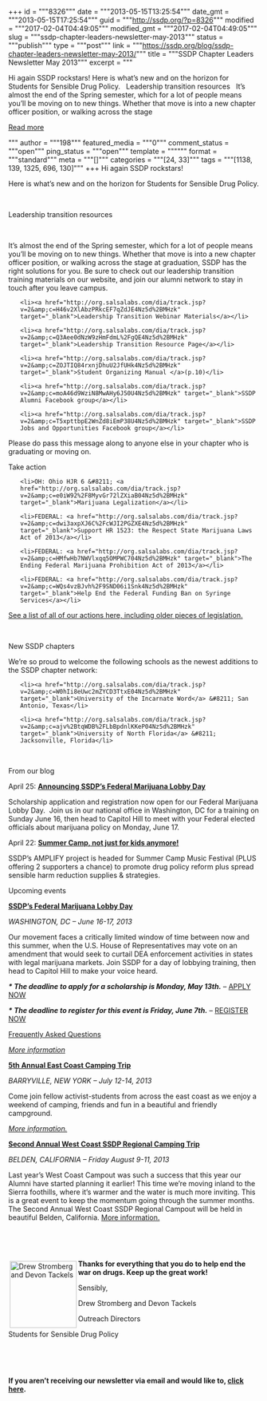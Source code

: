+++
id = """8326"""
date = """2013-05-15T13:25:54"""
date_gmt = """2013-05-15T17:25:54"""
guid = """http://ssdp.org/?p=8326"""
modified = """2017-02-04T04:49:05"""
modified_gmt = """2017-02-04T04:49:05"""
slug = """ssdp-chapter-leaders-newsletter-may-2013"""
status = """publish"""
type = """post"""
link = """https://ssdp.org/blog/ssdp-chapter-leaders-newsletter-may-2013/"""
title = """SSDP Chapter Leaders Newsletter May 2013"""
excerpt = """<p>Hi again SSDP rockstars! Here is what&#8217;s new and on the horizon for Students for Sensible Drug Policy. &nbsp; Leadership transition resources &nbsp; It&#8217;s almost the end of the Spring semester, which for a lot of people means you&#8217;ll be moving on to new things. Whether that move is into a new chapter officer position, or walking across the stage</p>
<div class="h10"></div>
<p><a class="more-link2 flat" href="https://ssdp.org/blog/ssdp-chapter-leaders-newsletter-may-2013/">Read more</a></p>
"""
author = """198"""
featured_media = """0"""
comment_status = """open"""
ping_status = """open"""
template = """"""
format = """standard"""
meta = """[]"""
categories = """[24, 33]"""
tags = """[1138, 139, 1325, 696, 130]"""
+++
Hi again SSDP rockstars!



Here is what&#8217;s new and on the horizon for Students for Sensible Drug Policy.



&nbsp;



Leadership transition resources



&nbsp;



It&#8217;s almost the end of the Spring semester, which for a lot of people means you&#8217;ll be moving on to new things. Whether that move is into a new chapter officer position, or walking across the stage at graduation, SSDP has the right solutions for you. Be sure to check out our leadership transition training materials on our website, and join our alumni network to stay in touch after you leave campus.

<ul>

	<li><a href="http://org.salsalabs.com/dia/track.jsp?v=2&amp;c=H46v2XlAbzPRkcEF7qZdJE4Nz5d%2BMHzk" target="_blank">Leadership Transition Webinar Materials</a></li>

	<li><a href="http://org.salsalabs.com/dia/track.jsp?v=2&amp;c=Q3Aee0dNzW9zHmFdmL%2FgQE4Nz5d%2BMHzk" target="_blank">Leadership Transition Resource Page</a></li>

	<li><a href="http://org.salsalabs.com/dia/track.jsp?v=2&amp;c=ZOJTIQ84rxnjDhuU2JfUHk4Nz5d%2BMHzk" target="_blank">Student Organizing Manual </a>(p.10)</li>

	<li><a href="http://org.salsalabs.com/dia/track.jsp?v=2&amp;c=moA46d9WziN8MwAHy6J50U4Nz5d%2BMHzk" target="_blank">SSDP Alumni Facebook group</a></li>

	<li><a href="http://org.salsalabs.com/dia/track.jsp?v=2&amp;c=T5xpttbpE2WnZd8iEmP38U4Nz5d%2BMHzk" target="_blank">SSDP Jobs and Opportunities Facebook group</a></li>

</ul>

Please do pass this message along to anyone else in your chapter who is graduating or moving on.



Take action

<ul>

	<li>OH: Ohio HJR 6 &#8211; <a href="http://org.salsalabs.com/dia/track.jsp?v=2&amp;c=e0iW92%2F8MyvGr72lZXiaB04Nz5d%2BMHzk" target="_blank">Marijuana Legalization</a></li>

	<li>FEDERAL: <a href="http://org.salsalabs.com/dia/track.jsp?v=2&amp;c=dwi3axpXJ6C%2FcWJI2PGZXE4Nz5d%2BMHzk" target="_blank">Support HR 1523: the Respect State Marijuana Laws Act of 2013</a></li>

	<li>FEDERAL: <a href="http://org.salsalabs.com/dia/track.jsp?v=2&amp;c=HMfwHb7NWVlxqq5OMPWC704Nz5d%2BMHzk" target="_blank">The Ending Federal Marijuana Prohibition Act of 2013</a></li>

	<li>FEDERAL: <a href="http://org.salsalabs.com/dia/track.jsp?v=2&amp;c=WQs4vzBJvh%2F9SND06i1Snk4Nz5d%2BMHzk" target="_blank">Help End the Federal Funding Ban on Syringe Services</a></li>

</ul>

<a href="http://org.salsalabs.com/dia/track.jsp?v=2&amp;c=2omKF1mYi%2FgiVCqfk%2BXUhU4Nz5d%2BMHzk" target="_blank">See a list of all of our actions here, including older pieces of legislation.</a>



&nbsp;



New SSDP chapters



We&#8217;re so proud to welcome the following schools as the newest additions to the SSDP chapter network:

<ul>

	<li><a href="http://org.salsalabs.com/dia/track.jsp?v=2&amp;c=W0hIi8eUwc2mZYCD3TtxE04Nz5d%2BMHzk" target="_blank">University of the Incarnate Word</a> &#8211; San Antonio, Texas</li>

	<li><a href="http://org.salsalabs.com/dia/track.jsp?v=2&amp;c=ajv%2BtqWDB%2FLbBpdnlKKeP04Nz5d%2BMHzk" target="_blank">University of North Florida</a> &#8211; Jacksonville, Florida</li>

</ul>

&nbsp;



From our blog



April 25: <a href="http://org.salsalabs.com/dia/track.jsp?v=2&amp;c=Oi8hkBFyBbGV5iTSzagFNk4Nz5d%2BMHzk" target="_blank"><b>Announcing SSDP’s Federal Marijuana Lobby Day</b></a>

Scholarship application and registration now open for our Federal Marijuana Lobby Day.  Join us in our national office in Washington, DC for a training on Sunday June 16, then head to Capitol Hill to meet with your Federal elected officials about marijuana policy on Monday, June 17.



April 22: <a href="http://org.salsalabs.com/dia/track.jsp?v=2&amp;c=37tP8LBbWxNx76xn9nxp004Nz5d%2BMHzk" target="_blank"><b>Summer Camp, not just for kids anymore!</b></a>

SSDP&#8217;s AMPLIFY project is headed for Summer Camp Music Festival (PLUS offering 2 supporters a chance) to promote drug policy reform plus spread sensible harm reduction supplies &amp; strategies.



Upcoming events



<a href="http://org.salsalabs.com/dia/track.jsp?v=2&amp;c=YYJQuTgfifmiPNTjcoJU9E4Nz5d%2BMHzk" target="_blank"><b>SSDP&#8217;s Federal Marijuana Lobby Day</b></a>

<i>WASHINGTON, DC &#8211; June 16-17, 2013 </i>

Our movement faces a critically limited window of time between now and this summer, when the U.S. House of Representatives may vote on an amendment that would seek to curtail DEA enforcement activities in states with legal marijuana markets. Join SSDP for a day of lobbying training, then head to Capitol Hill to make your voice heard.

<i><b>* The deadline to apply for a scholarship is Monday, May 13th.</b></i> &#8211; <a href="http://org.salsalabs.com/dia/track.jsp?v=2&amp;c=sauPHgl4z4fqLMPCysz6%2Bk4Nz5d%2BMHzk" target="_blank">APPLY NOW</a>

<i><b>* The deadline to register for this event is Friday, June 7th.</b></i> &#8211; <a href="http://org.salsalabs.com/dia/track.jsp?v=2&amp;c=2rpwnRnhpwQqHEUKNYUafCl9Re35Sh0U" target="_blank">REGISTER NOW</a>

<a href="http://org.salsalabs.com/dia/track.jsp?v=2&amp;c=40haErPBsDrOlJX1Sr4yn04Nz5d%2BMHzk" target="_blank">Frequently Asked Questions</a>

<a href="http://org.salsalabs.com/dia/track.jsp?v=2&amp;c=kckU2geQyHwlaDZw1A%2BSUk4Nz5d%2BMHzk" target="_blank"><i>More information</i></a>



<a href="http://org.salsalabs.com/dia/track.jsp?v=2&amp;c=94XfkqTqLsdQjsGeeOgcsk4Nz5d%2BMHzk" target="_blank"><b>5th Annual East Coast Camping Trip</b></a>

<i>BARRYVILLE, NEW YORK &#8211; July 12-14, 2013</i>

Come join fellow activist-students from across the east coast as we enjoy a weekend of camping, friends and fun in a beautiful and friendly campground.

<a href="http://org.salsalabs.com/dia/track.jsp?v=2&amp;c=HKbE3zX4OxZVTSsKmBrzSE4Nz5d%2BMHzk" target="_blank"><i>More information.</i></a>



<a href="http://org.salsalabs.com/dia/track.jsp?v=2&amp;c=0iMpLml6pmr2EhJ0r%2BSh304Nz5d%2BMHzk" target="_blank"><b>Second Annual West Coast SSDP Regional Camping Trip</b></a>

<i>BELDEN, CALIFORNIA &#8211; Friday August 9-11, 2013 </i>

Last year’s West Coast Campout was such a success that this year our Alumni have started planning it earlier! This time we’re moving inland to the Sierra foothills, where it’s warmer and the water is much more inviting. This is a great event to keep the momentum going through the summer months. The Second Annual West Coast SSDP Regional Campout will be held in beautiful Belden, California. <a href="http://org.salsalabs.com/dia/track.jsp?v=2&amp;c=LgudcCr9WifYhlzrKpo8F04Nz5d%2BMHzk" target="_blank">More information.

</a>



&nbsp;



&nbsp;



<img alt="Drew Stromberg and Devon Tackels" src="http://salsa.democracyinaction.org/o/1259/images/devon-drew-wh-cropped(1).jpg" width="134" height="134" align="left" hspace="3" vspace="3" /><b>Thanks for everything that you do to help end the war on drugs. Keep up the great work!</b>



Sensibly,



Drew Stromberg and Devon Tackels

Outreach Directors

Students for Sensible Drug Policy



&nbsp;



&nbsp;



<strong>If you aren&#8217;t receiving our newsletter via email and would like to, <a href="http://ssdp.org/news/newsletters/sign-up/">click here</a>.</strong>
